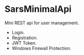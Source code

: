 # SarsMinimalApi
Mini REST api for user management.
+ Login.
+ Registration.
+ JWT Token.
+ Windows Firewall Protection.
